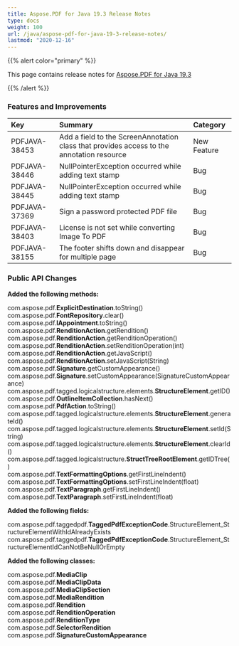 ```yaml
---
title: Aspose.PDF for Java 19.3 Release Notes
type: docs
weight: 100
url: /java/aspose-pdf-for-java-19-3-release-notes/
lastmod: "2020-12-16"
---
```


{{% alert color="primary" %}}

This page contains release notes for [Aspose.PDF for Java 19.3](https://repository.aspose.com/repo/com/aspose/aspose-pdf/19.3/)

{{% /alert %}}
### **Features and Improvements**

|**Key**|**Summary**|**Category**|
| :- | :- | :- |
|PDFJAVA-38453|Add a field to the ScreenAnnotation class that provides access to the annotation resource|New Feature|
|PDFJAVA-38446|NullPointerException occurred while adding text stamp|Bug|
|PDFJAVA-38445|NullPointerException occurred while adding text stamp|Bug|
|PDFJAVA-37369|Sign a password protected PDF file|Bug|
|PDFJAVA-38403|License is not set while converting Image To PDF|Bug|
|PDFJAVA-38155|The footer shifts down and disappear for multiple page|Bug|
### **Public API Changes**
**Added the following methods:**

com.aspose.pdf.**ExplicitDestination**.toString()  
com.aspose.pdf.**FontRepository**.clear()  
com.aspose.pdf.**IAppointment**.toString()  
com.aspose.pdf.**RenditionAction**.getRendition()  
com.aspose.pdf.**RenditionAction**.getRenditionOperation()  
com.aspose.pdf.**RenditionAction**.setRenditionOperation(int)  
com.aspose.pdf.**RenditionAction**.getJavaScript()  
com.aspose.pdf.**RenditionAction**.setJavaScript(String)  
com.aspose.pdf.**Signature**.getCustomAppearance()  
com.aspose.pdf.**Signature**.setCustomAppearance(SignatureCustomAppearance)  
com.aspose.pdf.tagged.logicalstructure.elements.**StructureElement**.getID()  
com.aspose.pdf.**OutlineItemCollection**.hasNext()  
com.aspose.pdf.**PdfAction**.toString()  
com.aspose.pdf.tagged.logicalstructure.elements.**StructureElement**.generateId()  
com.aspose.pdf.tagged.logicalstructure.elements.**StructureElement**.setId(String)  
com.aspose.pdf.tagged.logicalstructure.elements.**StructureElement**.clearId()  
com.aspose.pdf.tagged.logicalstructure.**StructTreeRootElement**.getIDTree()  
com.aspose.pdf.**TextFormattingOptions**.getFirstLineIndent()  
com.aspose.pdf.**TextFormattingOptions**.setFirstLineIndent(float)  
com.aspose.pdf.**TextParagraph**.getFirstLineIndent()  
com.aspose.pdf.**TextParagraph**.setFirstLineIndent(float)  

**Added the following fields:**

com.aspose.pdf.taggedpdf.**TaggedPdfExceptionCode**.StructureElement_StructureElementWithIdAlreadyExists  
com.aspose.pdf.taggedpdf.**TaggedPdfExceptionCode**.StructureElement_StructureElementIdCanNotBeNullOrEmpty  

**Added the following classes:**   

com.aspose.pdf.**MediaClip**   
com.aspose.pdf.**MediaClipData**   
com.aspose.pdf.**MediaClipSection**   
com.aspose.pdf.**MediaRendition**   
com.aspose.pdf.**Rendition**   
com.aspose.pdf.**RenditionOperation**   
com.aspose.pdf.**RenditionType**   
com.aspose.pdf.**SelectorRendition**  
com.aspose.pdf.**SignatureCustomAppearance**  
